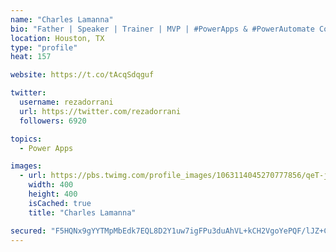 ```yaml
---
name: "Charles Lamanna"
bio: "Father | Speaker | Trainer | MVP | #PowerApps & #PowerAutomate Community Super User | YouTuber Right-pointing triangle http://youtube.com/c/rezadorrani | Learn - Share - Clockwise rightwards and leftwards open circle arrows"
location: Houston, TX
type: "profile"
heat: 157

website: https://t.co/tAcqSdqguf

twitter:
  username: rezadorrani
  url: https://twitter.com/rezadorrani
  followers: 6920

topics:
  - Power Apps

images:
  - url: https://pbs.twimg.com/profile_images/1063114045270777856/qeT-jpWr_400x400.jpg
    width: 400
    height: 400
    isCached: true
    title: "Charles Lamanna"

secured: "F5HQNx9gYYTMpMbEdk7EQL8D2Y1uw7igFPu3duAhVL+kCH2VgoYePQF/lJZ+CT6tkdbzv6hY7J0Z3Ke30u2uCezm2cL67yOxKmN+lnUk+AB0C5GdsmGuCmUlHANJnk3AsxAKrZ4dsit1qlFwIqeOs1/6T+BjXa1UMmxp285DunoRhSf73Gf2QOMHXMNafqPLVnV7CnZY+WaD2apn3bRh5xmOJb8pKUnhzi4ie4oIsi8P2r66/g0nDTyq2BIqjlSLsqTy+VGyUQfsykyyhHX8TH/A7QmpbeBbNxSe0soQIIjVEbbuWMSNWVvSGb3Ci/YQXQ/UbLkV8uWqpanM/OiLecjx84FijEn+85D4Z0h9sJBCRZScPbiyflGLscNHh/mF5t5uF3VE8FuqXbBUbjayMEBRFCRTI5s7Uxadtmi5+H8=;gcP+MJA4PbAldP+O7TAoOg=="
---
```


